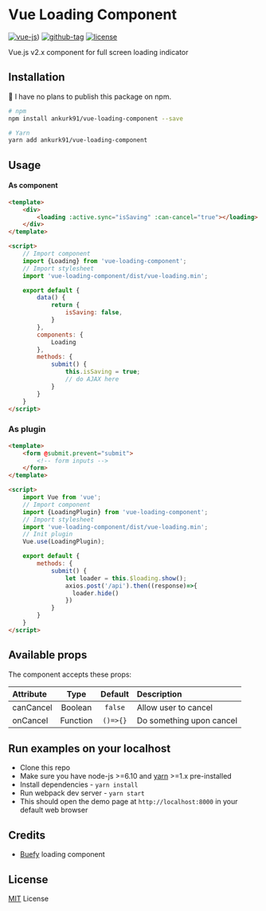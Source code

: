 # Vue Loading Component

[![vue-js](https://img.shields.io/badge/vue.js-2.x-brightgreen.svg?maxAge=604800)](https://vuejs.org/))
[![github-tag](https://img.shields.io/github/tag/ankurk91/vue-loading-component.svg?maxAge=1800)](https://github.com/ankurk91/vue-loading-component/)
[![license](https://img.shields.io/github/license/ankurk91/vue-loading-component.svg?maxAge=1800)]()

Vue.js v2.x component for full screen loading indicator

## Installation
:mega: I have no plans to publish this package on npm.
```bash
# npm
npm install ankurk91/vue-loading-component --save

# Yarn
yarn add ankurk91/vue-loading-component
```

## Usage
#### As component
```html
<template>
    <div>
        <loading :active.sync="isSaving" :can-cancel="true"></loading>
    </div>
</template>

<script>
    // Import component
    import {Loading} from 'vue-loading-component';
    // Import stylesheet
    import 'vue-loading-component/dist/vue-loading.min';

    export default {
        data() {
            return {
                isSaving: false,
            }
        },
        components: {
            Loading
        },
        methods: {
            submit() {
                this.isSaving = true;
                // do AJAX here
            }
        }
    }
</script>
```

### As plugin
```html
<template>
    <form @submit.prevent="submit">
        <!-- form inputs -->
    </form>
</template>

<script>
    import Vue from 'vue';
    // Import component
    import {LoadingPlugin} from 'vue-loading-component';
    // Import stylesheet
    import 'vue-loading-component/dist/vue-loading.min';
    // Init plugin
    Vue.use(LoadingPlugin);

    export default {
        methods: {
            submit() {
                let loader = this.$loading.show();
                axios.post('/api').then((response)=>{
                  loader.hide()
                })                 
            }
        }
    }
</script>
```

## Available props
The component accepts these props:

| Attribute        | Type                | Default              | Description      |
| :---             | :---:               | :---:                | :---             |
| canCancel        | Boolean             | `false`              | Allow user to cancel |
| onCancel         | Function            | `()=>{}`             | Do something upon cancel |


## Run examples on your localhost
* Clone this repo
* Make sure you have node-js >=6.10 and [yarn](https://yarnpkg.com) >=1.x pre-installed
* Install dependencies - `yarn install`
* Run webpack dev server - `yarn start`
* This should open the demo page at `http://localhost:8000` in your default web browser 

## Credits
* [Buefy](https://buefy.github.io/#/documentation/loading) loading component

## License
[MIT](LICENSE.txt) License
